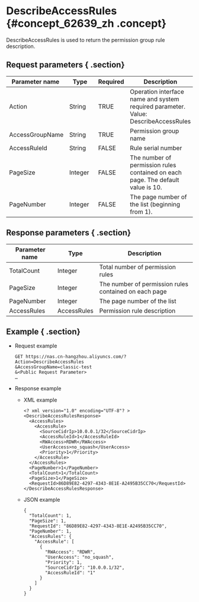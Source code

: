 # DescribeAccessRules {#concept_62639_zh .concept}

DescribeAccessRules is used to return the permission group rule description.

## Request parameters { .section}

|Parameter name |Type |Required|Description|
|---------------|-----|--------|-----------|
|Action|String|TRUE|Operation interface name and system required parameter. Value: DescribeAccessRules|
|AccessGroupName|String|TRUE|Permission group name|
|AccessRuleId|String|FALSE|Rule serial number|
|PageSize |Integer  |FALSE|The number of permission rules contained on each page. The default value is 10.|
|PageNumber|Integer|FALSE|The page number of the list \(beginning from 1\).|

## Response parameters { .section}

|Parameter name |Type|Description|
|---------------|----|-----------|
|TotalCount|Integer|Total number of permission rules|
|PageSize|Integer  |The number of permission rules contained on each page|
|PageNumber|Integer|The page number of the list|
|AccessRules|AccessRules|Permission rule description|

## Example { .section}

-   Request example

    ```language-shell
    GET https://nas.cn-hangzhou.aliyuncs.com/?Action=DescribeAccessRules
    &AccessGroupName=classic-test
    &<Public Request Parameter>
    …
    
    ```

-   Response example
    -   XML example

        ```language-xml
        <? xml version="1.0" encoding="UTF-8"? >
        <DescribeAccessRulesResponse>
          <AccessRules>
            <AccessRule>
              <SourceCidrIp>10.0.0.1/32</SourceCidrIp>
              <AccessRuleId>1</AccessRuleId>
              <RWAccess>RDWR</RWAccess>
              <UserAccess>no_squash</UserAccess>
              <Priority>1</Priority>
            </AccessRule>
          </AccessRules>
          <PageNumber>1</PageNumber>
          <TotalCount>1</TotalCount>
          <PageSize>1</PageSize>
          <RequestId>86D89E82-4297-4343-8E1E-A2495B35CC70</RequestId>
        </DescribeAccessRulesResponse>
        
        ```

    -   JSON example

        ```language-json
        {
          "TotalCount": 1,
          "PageSize": 1,
          "RequestId": "86D89E82-4297-4343-8E1E-A2495B35CC70",
          "PageNumber": 1,
          "AccessRules": {
            "AccessRule": [
              {
                "RWAccess": "RDWR",
                "UserAccess": "no_squash",
                "Priority": 1,
                "SourceCidrIp": "10.0.0.1/32",
                "AccessRuleId": "1"
              }
            ]
          }
        }
        
        ```


